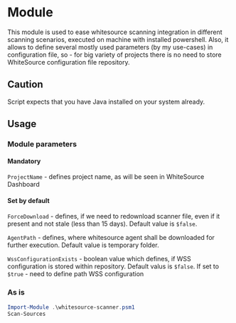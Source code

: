 # Module

This module is used to ease whitesource scanning integration in different scanning scenarios, executed on machine with installed powershell. Also, it allows to define several mostly used parameters (by my use-cases) in configuration file, so - for big variety of projects there is no need to store WhiteSource configuration file repository.

## Caution

Script expects that you have Java installed on your system already.

## Usage

### Module parameters

#### Mandatory

```ProjectName``` - defines project name, as will be seen in WhiteSource Dashboard

#### Set by default

```ForceDownload``` - defines, if we need to redownload scanner file, even if it present and not stale (less than 15 days). Default value is ```$false```.

```AgentPath``` - defines, where whitesource agent shall be downloaded for further execution. Default value is temporary folder.

```WssConfigurationExists``` - boolean value which defines, if WSS configuration is stored within repository. Default valus is ```$false```. If set to ```$true``` - need to define path WSS configuration

### As is

```powershell
Import-Module .\whitesource-scanner.psm1
Scan-Sources 
```
